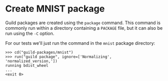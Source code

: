 # Create MNIST package

Guild packages are created using the `package` command. This command
is commonly run within a directory containing a `PACKAGE` file, but it
can also be run using the `-C` option.

For our tests we'll just run the command in the `mnist` package
directory:

    >>> cd("guild-packages/mnist")
    >>> run("guild package", ignore=['Normalizing', 'normalized_version,'])
    running bdist_wheel
    ...
    <exit 0>
